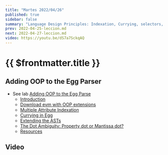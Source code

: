 ```yaml
---
title: "Martes 2022/04/26"
published: true
sidebar: false
summary: "Language Design Principles: Indexation, Currying, selectors, Extending the ASTs"
prev: 2022-04-25-leccion.md
next: 2022-04-27-leccion.md
video: https://youtu.be/dS7a7SckqAQ
---
```


# {{ $frontmatter.title }}


## Adding OOP to the Egg Parser

* See lab [Adding OOP to the Egg Parse](/practicas/egg-oop-parser.html) 
  *   [Introduction](/practicas/egg-oop-parser.html#introduction)
  *   [Download evm with OOP extensions](/practicas/egg-oop-parser.html#download-evm-with-oop-extensions)
  *   [Multiple Attribute Indexation](/practicas/egg-oop-parser.html#multiple-attribute-indexation)
  *   [Currying in Egg](/practicas/egg-oop-parser.html#currying-in-egg)
  *   [Extending the ASTs](/practicas/egg-oop-parser.html#extending-the-asts)
  *   [The Dot Ambiguity: Property dot or Mantissa dot?](/practicas/egg-oop-parser.html#the-dot-ambiguity-property-dot-or-mantissa-dot)
  *   [Resources](/practicas/egg-oop-parser.html#resources)


## Video

<youtube></youtube>
